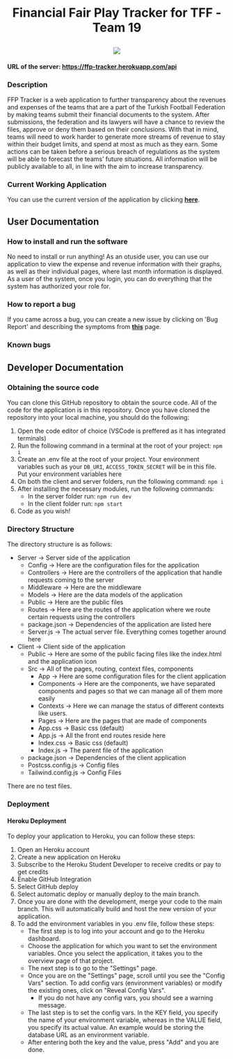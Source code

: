 # <p align="center">Financial Fair Play Tracker for TFF - Team 19</p>

<p align="center"><img src="https://user-images.githubusercontent.com/72891015/207389557-750f16f7-fbdb-4610-bb2e-4da0ec5f6810.png" /></p>

#### URL of the server: https://ffp-tracker.herokuapp.com/api

### Description

FFP Tracker is a web application to further transparency about the revenues and expenses of the teams that are a part of the Turkish Football Federation by making teams submit their financial documents to the system. After submissions, the federation and its lawyers will have a chance to review the files, approve or deny them based on their conclusions. With that in mind, teams will need to work harder to generate more streams of revenue to stay within their budget limits, and spend at most as much as they earn. Some actions can be taken before a serious breach of regulations as the system will be able to forecast the teams’ future situations. All information will be publicly available to all, in line with the aim to increase transparency.

### Current Working Application

You can use the current version of the application by clicking **[here](https://ffp-tracker.herokuapp.com/)**.

## User Documentation

### How to install and run the software

No need to install or run anything! As an otuside user, you can use our application to view the expense and revenue information with their graphs, as well as their individual pages, where last month information is displayed. As a user of the system, once you login, you can do everything that the system has authorized your role for.

### How to report a bug

If you came across a bug, you can create a new issue by clicking on 'Bug Report' and describing the symptoms from **[this](https://github.com/SU-CS308-22FA/CS-308-Team-19-202201/issues/new/choose)** page.

### Known bugs

## Developer Documentation

### Obtaining the source code

You can clone this GitHub repository to obtain the source code. All of the code for the application is in this repository. Once you have cloned the repository into your local machine, you should do the following:
1. Open the code editor of choice (VSCode is preffered as it has integrated terminals)
2. Run the following command in a terminal at the root of your project: `npm i`
3. Create an .env file at the root of your project. Your environment variables such as your `DB_URI`, `ACCESS_TOKEN_SECRET` will be in this file. Put your environment variables here
4. On both the client and server folders, run the following command: `npm i`
5. After installing the necessary modules, run the following commands:
    - In the server folder run: `npm run dev`
    - In the client folder run: `npm start`
6. Code as you wish!

### Directory Structure

The directory structure is as follows:
* Server → Server side of the application
  * Config → Here are the configuration files for the application
  * Controllers → Here are the controllers of the application that handle requests coming to the server
  * Middleware → Here are the middleware
  * Models → Here are the data models of the application
  * Public → Here are the public files
  * Routes → Here are the routes of the application where we route certain requests using the controllers
  * package.json → Dependencies of the application are listed here
  * Server.js → The actual server file. Everything comes together around here
* Client → Client side of the application
  * Public → Here are some of the public facing files like the index.html and the application icon
  * Src → All of the pages, routing, context files, components
    * App → Here are some configuration files for the client application
    * Components → Here are the components, we have separated components and pages so that we can manage all of them more easily
    * Contexts → Here we can manage the status of different contexts like users.
    * Pages → Here are the pages that are made of components
    * App.css → Basic css (default)
    * App.js → All the front end routes reside here
    * Index.css → Basic css (default)
    * Index.js → The parent file of the application
  * package.json → Dependencies of the client application
  * Postcss.config.js → Config files
  * Tailwind.config.js → Config Files

There are no test files.

### Deployment

#### Heroku Deployment

To deploy your application to Heroku, you can follow these steps:
1. Open an Heroku account
2. Create a new application on Heroku
3. Subscribe to the Heroku Student Developer to receive credits or pay to get credits
4. Enable GitHub Integration
5. Select GitHub deploy
6. Select automatic deploy or manually deploy to the main branch.
7. Once you are done with the development, merge your code to the main branch. This will automatically build and host the new version of your application.
8. To add the environment variables in you .env file, follow these steps:
    * The first step is to log into your account and go to the Heroku dashboard.
    * Choose the application for which you want to set the environment variables. Once you select the application, it takes you to the overview page of that project.
    * The next step is to go to the "Settings" page.
    * Once you are on the "Settings" page, scroll until you see the "Config Vars" section. To add config vars (environment variables) or modify the existing ones, click on "Reveal Config Vars".
      * If you do not have any config vars, you should see a warning message.
    * The last step is to set the config vars. In the KEY field, you specify the name of your environment variable, whereas in the VALUE field, you specify its actual value. An example would be storing the database URL as an environment variable.
    * After entering both the key and the value, press "Add" and you are done.
